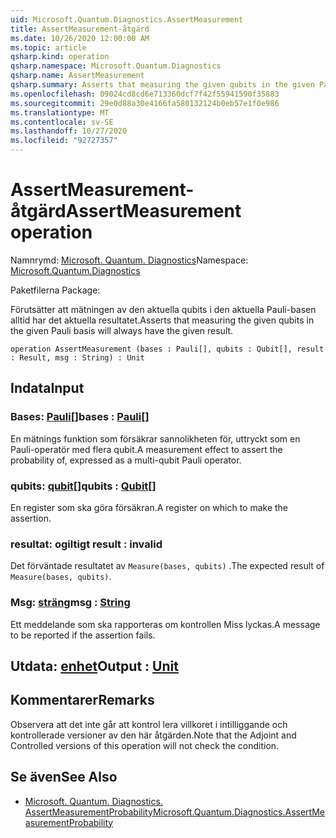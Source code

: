 ```yaml
---
uid: Microsoft.Quantum.Diagnostics.AssertMeasurement
title: AssertMeasurement-åtgärd
ms.date: 10/26/2020 12:00:00 AM
ms.topic: article
qsharp.kind: operation
qsharp.namespace: Microsoft.Quantum.Diagnostics
qsharp.name: AssertMeasurement
qsharp.summary: Asserts that measuring the given qubits in the given Pauli basis will always have the given result.
ms.openlocfilehash: 09024cd8cd6e713360dcf7f42f55941590f35883
ms.sourcegitcommit: 29e0d88a30e4166fa580132124b0eb57e1f0e986
ms.translationtype: MT
ms.contentlocale: sv-SE
ms.lasthandoff: 10/27/2020
ms.locfileid: "92727357"
---
```

# <a name="assertmeasurement-operation"></a><span data-ttu-id="69f31-102">AssertMeasurement-åtgärd</span><span class="sxs-lookup"><span data-stu-id="69f31-102">AssertMeasurement operation</span></span>

<span data-ttu-id="69f31-103">Namnrymd: [Microsoft. Quantum. Diagnostics](xref:Microsoft.Quantum.Diagnostics)</span><span class="sxs-lookup"><span data-stu-id="69f31-103">Namespace: [Microsoft.Quantum.Diagnostics](xref:Microsoft.Quantum.Diagnostics)</span></span>

<span data-ttu-id="69f31-104">Paketfilerna [](https://nuget.org/packages/)</span><span class="sxs-lookup"><span data-stu-id="69f31-104">Package: [](https://nuget.org/packages/)</span></span>


<span data-ttu-id="69f31-105">Förutsätter att mätningen av den aktuella qubits i den aktuella Pauli-basen alltid har det aktuella resultatet.</span><span class="sxs-lookup"><span data-stu-id="69f31-105">Asserts that measuring the given qubits in the given Pauli basis will always have the given result.</span></span>

```qsharp
operation AssertMeasurement (bases : Pauli[], qubits : Qubit[], result : Result, msg : String) : Unit
```


## <a name="input"></a><span data-ttu-id="69f31-106">Indata</span><span class="sxs-lookup"><span data-stu-id="69f31-106">Input</span></span>

### <a name="bases--pauli"></a><span data-ttu-id="69f31-107">Bases: [Pauli](xref:microsoft.quantum.lang-ref.pauli)[]</span><span class="sxs-lookup"><span data-stu-id="69f31-107">bases : [Pauli](xref:microsoft.quantum.lang-ref.pauli)[]</span></span>

<span data-ttu-id="69f31-108">En mätnings funktion som försäkrar sannolikheten för, uttryckt som en Pauli-operatör med flera qubit.</span><span class="sxs-lookup"><span data-stu-id="69f31-108">A measurement effect to assert the probability of, expressed as a multi-qubit Pauli operator.</span></span>


### <a name="qubits--qubit"></a><span data-ttu-id="69f31-109">qubits: [qubit](xref:microsoft.quantum.lang-ref.qubit)[]</span><span class="sxs-lookup"><span data-stu-id="69f31-109">qubits : [Qubit](xref:microsoft.quantum.lang-ref.qubit)[]</span></span>

<span data-ttu-id="69f31-110">En register som ska göra försäkran.</span><span class="sxs-lookup"><span data-stu-id="69f31-110">A register on which to make the assertion.</span></span>


### <a name="result--__invalidresult__"></a><span data-ttu-id="69f31-111">resultat: __ogiltigt <Result>__</span><span class="sxs-lookup"><span data-stu-id="69f31-111">result : __invalid<Result>__</span></span>

<span data-ttu-id="69f31-112">Det förväntade resultatet av `Measure(bases, qubits)` .</span><span class="sxs-lookup"><span data-stu-id="69f31-112">The expected result of `Measure(bases, qubits)`.</span></span>


### <a name="msg--string"></a><span data-ttu-id="69f31-113">Msg: [sträng](xref:microsoft.quantum.lang-ref.string)</span><span class="sxs-lookup"><span data-stu-id="69f31-113">msg : [String](xref:microsoft.quantum.lang-ref.string)</span></span>

<span data-ttu-id="69f31-114">Ett meddelande som ska rapporteras om kontrollen Miss lyckas.</span><span class="sxs-lookup"><span data-stu-id="69f31-114">A message to be reported if the assertion fails.</span></span>



## <a name="output--unit"></a><span data-ttu-id="69f31-115">Utdata: [enhet](xref:microsoft.quantum.lang-ref.unit)</span><span class="sxs-lookup"><span data-stu-id="69f31-115">Output : [Unit](xref:microsoft.quantum.lang-ref.unit)</span></span>



## <a name="remarks"></a><span data-ttu-id="69f31-116">Kommentarer</span><span class="sxs-lookup"><span data-stu-id="69f31-116">Remarks</span></span>

<span data-ttu-id="69f31-117">Observera att det inte går att kontrol lera villkoret i intilliggande och kontrollerade versioner av den här åtgärden.</span><span class="sxs-lookup"><span data-stu-id="69f31-117">Note that the Adjoint and Controlled versions of this operation will not check the condition.</span></span>

## <a name="see-also"></a><span data-ttu-id="69f31-118">Se även</span><span class="sxs-lookup"><span data-stu-id="69f31-118">See Also</span></span>

- [<span data-ttu-id="69f31-119">Microsoft. Quantum. Diagnostics. AssertMeasurementProbability</span><span class="sxs-lookup"><span data-stu-id="69f31-119">Microsoft.Quantum.Diagnostics.AssertMeasurementProbability</span></span>](xref:Microsoft.Quantum.Diagnostics.AssertMeasurementProbability)